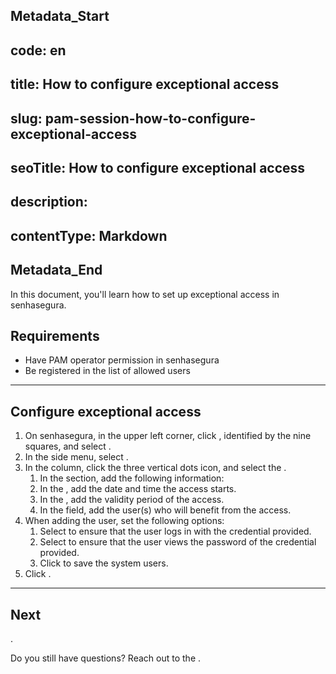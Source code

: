 ## Metadata_Start 
## code: en
## title: How to configure exceptional access 
## slug: pam-session-how-to-configure-exceptional-access 
## seoTitle: How to configure exceptional access 
## description:  
## contentType: Markdown 
## Metadata_End
In this document, you'll learn how to set up exceptional access in senhasegura.

## Requirements

* Have PAM operator permission in senhasegura
* Be registered in the list of allowed users

---
## Configure exceptional access

1. On senhasegura, in the upper left corner, click , identified by the nine squares, and select .
2. In the side menu, select .
3. In the  column, click the three vertical dots icon, and select the .
    1. In the  section, add the following information:
    2. In the , add the date and time the access starts.
    3. In the , add the validity period of the access.
    4. In the  field, add the user(s) who will benefit from the access.
4. When adding the user, set the following options:
    1. Select  to ensure that the user logs in with the credential provided.
    2. Select  to ensure that the user views the password of the credential provided.
    3. Click  to save the system users.
5. Click .

***
## Next
.

Do you still have questions? Reach out to the .

